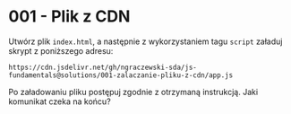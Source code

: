 # 001 - Plik z CDN

Utwórz plik `index.html`, a następnie z wykorzystaniem tagu `script` załaduj skrypt z poniższego adresu:

`https://cdn.jsdelivr.net/gh/ngraczewski-sda/js-fundamentals@solutions/001-zalaczanie-pliku-z-cdn/app.js`

Po załadowaniu pliku postępuj zgodnie z otrzymaną instrukcją. Jaki komunikat czeka na końcu?
